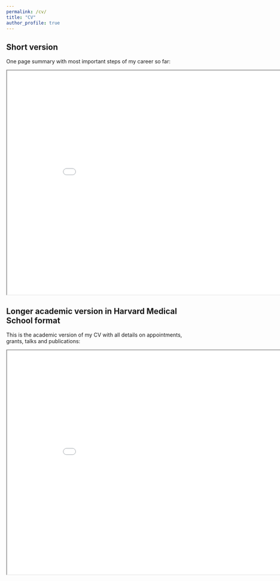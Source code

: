 ```yaml
---
permalink: /cv/
title: "CV"
author_profile: true
---
```


## Short version

One page summary with most important steps of my career so far:

<iframe src="/files/Resume 2-page/Resume_2_page.pdf" height="600" width="900"></iframe>


## Longer academic version in Harvard Medical School format

This is the academic version of my CV with all details on appointments, grants, talks and publications:

<iframe src="/files/cv_long.pdf" height="600" width="900"></iframe>